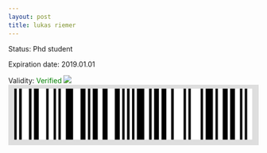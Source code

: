 ```yaml
---
layout: post
title: lukas riemer
---
```


Status: Phd student

Expiration date: 2019.01.01

Validity: <font color="green"> Verified</font> 
![](/members/img/lukas_riemer.png)
![](/members/img/bar.png)
